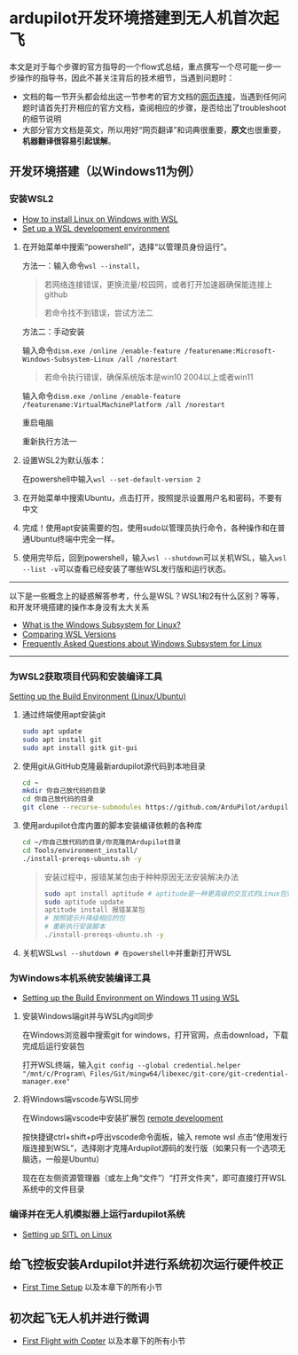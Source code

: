 # ardupilot开发环境搭建到无人机首次起飞

本文是对于每个步骤的官方指导的一个flow式总结，重点撰写一个尽可能一步一步操作的指导书，因此不甚关注背后的技术细节，当遇到问题时：

- 文档的每一节开头都会给出这一节参考的官方文档的[网页连接](url)，当遇到任何问题时请首先打开相应的官方文档，查阅相应的步骤，是否给出了troubleshoot的细节说明
- 大部分官方文档是英文，所以用好“网页翻译”和词典很重要，**原文**也很重要，**机器翻译很容易引起误解**。

## 开发环境搭建（以Windows11为例）

### 安装WSL2

- [How to install Linux on Windows with WSL](https://learn.microsoft.com/en-us/windows/wsl/install)
- [Set up a WSL development environment](https://learn.microsoft.com/en-us/windows/wsl/setup/environment)

1. 在开始菜单中搜索“powershell”，选择“以管理员身份运行”。

    方法一：输入命令`wsl --install`，

    >若网络连接错误，更换流量/校园网，或者打开加速器确保能连接上github
    >
    >若命令找不到错误，尝试方法二

   方法二：手动安装

    输入命令`dism.exe /online /enable-feature /featurename:Microsoft-Windows-Subsystem-Linux /all /norestart`
    >若命令执行错误，确保系统版本是win10 2004以上或者win11

    输入命令`dism.exe /online /enable-feature /featurename:VirtualMachinePlatform /all /norestart`

    重启电脑

    重新执行方法一
2. 设置WSL2为默认版本：

    在powershell中输入`wsl --set-default-version 2`
3. 在开始菜单中搜索Ubuntu，点击打开，按照提示设置用户名和密码，不要有中文
4. 完成！使用apt安装需要的包，使用sudo以管理员执行命令，各种操作和在普通Ubuntu终端中完全一样。
5. 使用完毕后，回到powershell，输入`wsl --shutdown`可以关机WSL，输入`wsl --list -v`可以查看已经安装了哪些WSL发行版和运行状态。

---

以下是一些概念上的疑惑解答参考，什么是WSL？WSL1和2有什么区别？等等，和开发环境搭建的操作本身没有太大关系

- [What is the Windows Subsystem for Linux?](https://learn.microsoft.com/en-us/windows/wsl/about)
- [Comparing WSL Versions](https://learn.microsoft.com/en-us/windows/wsl/compare-versions)
- [Frequently Asked Questions about Windows Subsystem for Linux](https://learn.microsoft.com/en-us/windows/wsl/faq)

---

### 为WSL2获取项目代码和安装编译工具

[Setting up the Build Environment (Linux/Ubuntu)](https://ardupilot.org/dev/docs/building-setup-linux.html#building-setup-linux)

1. 通过终端使用apt安装git

    ```bash
    sudo apt update
    sudo apt install git
    sudo apt install gitk git-gui
    ```

2. 使用git从GitHub克隆最新ardupilot源代码到本地目录

    ```bash
    cd ~
    mkdir 你自己放代码的目录
    cd 你自己放代码的目录
    git clone --recurse-submodules https://github.com/ArduPilot/ardupilot.git
    ```

3. 使用ardupilot仓库内置的脚本安装编译依赖的各种库

    ```bash
    cd ~/你自己放代码的目录/你克隆的Ardupilot目录
    cd Tools/environment_install/
    ./install-prereqs-ubuntu.sh -y
    ```

    > 安装过程中，报错某某包由于种种原因无法安装解决办法
    >
    >```bash
    >sudo apt install aptitude # aptitude是一种更高级的交互式的Linux包管理器
    >sudo aptitude update
    >aptitude install 报错某某包
    ># 按照提示升降级相应的包
    ># 重新执行安装脚本
    >./install-prereqs-ubuntu.sh -y
    >```

4. 关机WSL`wsl --shutdown # 在powershell中`并重新打开WSL

### 为Windows本机系统安装编译工具

- [Setting up the Build Environment on Windows 11 using WSL](https://ardupilot.org/dev/docs/building-setup-windows11.html#building-setup-windows11)

1. 安装Windows端git并与WSL内git同步

    在Windows浏览器中搜索git for windows，打开官网，点击download，下载完成后运行安装包

    打开WSL终端，输入`git config --global credential.helper "/mnt/c/Program\ Files/Git/mingw64/libexec/git-core/git-credential-manager.exe"`
2. 将Windows端vscode与WSL同步

    在Windows端vscode中安装扩展包 [remote development](https://marketplace.visualstudio.com/items?itemName=ms-vscode-remote.vscode-remote-extensionpack)

    按快捷键ctrl+shift+p呼出vscode命令面板，输入 remote wsl 点击“使用发行版连接到WSL”，选择刚才克隆Ardupilot源码的发行版（如果只有一个选项无脑选，一般是Ubuntu）

    现在在左侧资源管理器（或左上角“文件”）“打开文件夹”，即可直接打开WSL系统中的文件目录

### 编译并在无人机模拟器上运行ardupilot系统

- [Setting up SITL on Linux](https://ardupilot.org/dev/docs/setting-up-sitl-on-linux.html)

## 给飞控板安装Ardupilot并进行系统初次运行硬件校正

- [First Time Setup](https://ardupilot.org/copter/docs/initial-setup.html) 以及本章下的所有小节

## 初次起飞无人机并进行微调

- [First Flight with Copter](https://ardupilot.org/copter/docs/flying-arducopter.html) 以及本章下的所有小节
